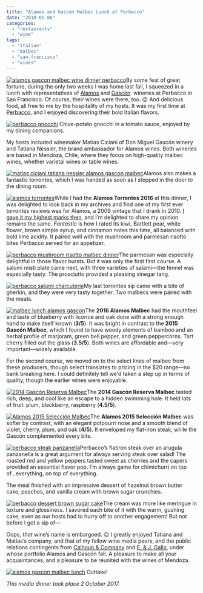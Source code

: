 ```yaml
---
title: "Alamos and Gascón Malbec Lunch at Perbacco"
date: "2018-01-08"
categories:
  - "restaurants"
  - "wine"
tags:
  - "italian"
  - "malbec"
  - "san-francisco"
  - "wines"
---
```


[![alamos gascon malbec wine dinner perbacco](http://s3.amazonaws.com/thegourmez-wpmedia/2018/01/Perbacco_Wine_04-398x500.jpg)](http://s3.amazonaws.com/thegourmez-wpmedia/2018/01/Perbacco_Wine_04.jpg)By some feat of great fortune, during the only two weeks I was home last fall, I squeezed in a lunch with representatives of [Alamos](http://www.alamoswinesus.com/) and [Gascón](http://www.gasconwine.com/)  wineries at Perbacco in San Francisco. Of course, their wines were there, too. 😉 And delicious food, all free to me by the hospitality of my hosts. It was my first time at [Perbacco](http://www.perbaccosf.com/), and I enjoyed discovering their bold Italian flavors.




<div class="caption">

[![perbacco gnocchi](http://s3.amazonaws.com/thegourmez-wpmedia/2018/01/Perbacco_Wine_20-362x500.jpg)](http://s3.amazonaws.com/thegourmez-wpmedia/2018/01/Perbacco_Wine_20.jpg) Chive-potato gnocchi in a tomato sauce, enjoyed by my dining companions.</div>


My hosts included winemaker Matías Ciciani of Don Miguel Gascón winery and Tatiana Nessier, the brand ambassador for Alamos wines. Both wineries are based in Mendoza, Chile, where they focus on high-quality malbec wines, whether varietal wines or table wines.

[![matias ciciani tatiana nessier alamos gascon malbec](http://s3.amazonaws.com/thegourmez-wpmedia/2018/01/Perbacco_Wine_28-500x442.jpg)](http://s3.amazonaws.com/thegourmez-wpmedia/2018/01/Perbacco_Wine_28.jpg)Alamos also makes a fantastic torrontes, which I was handed as soon as I stepped in the door to the dining room.

[![alamos torrontes](http://s3.amazonaws.com/thegourmez-wpmedia/2018/01/Perbacco_Wine_11-333x500.jpg)](http://s3.amazonaws.com/thegourmez-wpmedia/2018/01/Perbacco_Wine_11.jpg)While I had the **Alamos Torrontes 2016** at this dinner, I was delighted to look back in my archives and find one of my first ever torrontes reviews was for Alamos, a 2009 vintage that I drank in 2010. [I gave it my highest marks then](https://thegourmez.com/blog/2010/10/06/alamos-torrontes-2009/), and I’m delighted to share my opinion remains the same. _Fantastic_ is how I rated its kiwi, Bartlett pear, white flower, brown simple syrup, and cinnamon notes this time, all balanced with bold lime acidity. It paired well with the mushroom and parmesan risotto bites Perbacco served for an appetizer.

[![perbacco mushroom risotto malbec dinner](http://s3.amazonaws.com/thegourmez-wpmedia/2018/01/Perbacco_Wine_12-500x333.jpg)](http://s3.amazonaws.com/thegourmez-wpmedia/2018/01/Perbacco_Wine_12.jpg)The parmesan was especially delightful in those flavor bursts. But it was only the first first course. A salumi misti plate came next, with three varieties of salami—the fennel was especially tasty. The prosciutto provided a pleasing vinegar tang.

[![perbacco salumi charcuterie](http://s3.amazonaws.com/thegourmez-wpmedia/2018/01/Perbacco_Wine_15-500x485.jpg)](http://s3.amazonaws.com/thegourmez-wpmedia/2018/01/Perbacco_Wine_15.jpg)My last torrontes sip came with a bite of gherkin, and they were very tasty together. Two malbecs were paired with the meats.

[![malbec lunch alamos gascon](http://s3.amazonaws.com/thegourmez-wpmedia/2018/01/Perbacco_Wine_22-399x500.jpg)](http://s3.amazonaws.com/thegourmez-wpmedia/2018/01/Perbacco_Wine_22.jpg)The **2016 Alamos Malbec** had the mouthfeel and taste of blueberry with licorice and oak done with a strong enough hand to make itself known (**3/5**). It was bright in contrast to the **2015 Gascón Malbec**, which I found to have woody elements of bamboo and an herbal profile of marjoram, green bell pepper, and green peppercorns. Tart cherry filled out the glass (**3.5/5**). Both wines are affordable and—very important—widely available.

For the second course, we moved on to the select lines of malbec from these producers, though select translates to pricing in the $20 range—no bank breaking here. I could definitely tell we'd taken a step up in terms of quality, though the earlier wines were enjoyable.

[![2014 Gascón Reserva Malbec](http://s3.amazonaws.com/thegourmez-wpmedia/2018/01/Perbacco_Wine_06-333x500.jpg)](http://s3.amazonaws.com/thegourmez-wpmedia/2018/01/Perbacco_Wine_06.jpg)The **2014 Gascón Reserva Malbec** tasted rich, deep, and cool like an escape to a hidden swimming hole. It held lots of fruit: plum, blackberry, raspberry (**4.5/5**).

[![Alamos 2015 Selección Malbec](http://s3.amazonaws.com/thegourmez-wpmedia/2018/01/Perbacco_Wine_09-309x500.jpg)](http://s3.amazonaws.com/thegourmez-wpmedia/2018/01/Perbacco_Wine_09.jpg)The **Alamos 2015 Selección Malbec** was softer by contrast, with an elegant potpourri nose and a smooth blend of violet, cherry, plum, and oak (**4/5**). It enveloped my flat-iron steak, while the Gascón complemented every bite.

[![perbacco steak panzanella](http://s3.amazonaws.com/thegourmez-wpmedia/2018/01/Perbacco_Wine_21-357x500.jpg)](http://s3.amazonaws.com/thegourmez-wpmedia/2018/01/Perbacco_Wine_21.jpg)Perbacco’s flatiron steak over an arugula panzanella is a great argument for always serving steak over salad! The roasted red and yellow peppers tasted sweet as cherries and the capers provided an essential flavor pop. I’m always game for chimichurri on top of…everything, on top of everything.

The meal finished with an impressive dessert of hazelnut brown butter cake, peaches, and vanilla cream with brown sugar crunchies.

[![perbacco dessert brown sugar cake](http://s3.amazonaws.com/thegourmez-wpmedia/2018/01/Perbacco_Wine_25-438x500.jpg)](http://s3.amazonaws.com/thegourmez-wpmedia/2018/01/Perbacco_Wine_25.jpg)The cream was more like meringue in texture and glossiness. I savored each bite of it with the warm, gushing cake, even as our hosts had to hurry off to another engagement! But not before I got a sip of—

Oops, _that_ wine’s name is embargoed. 😉 I greatly enjoyed Tatiana and Matías’s company, and that of my fellow wine media peers, and the public relations contingents from [Calhoun & Company](http://www.calhounwine.com/) and [E. & J. Gallo](http://www.gallo.com/portfolio/), under whose portfolio Alamos and Gascón fall. A pleasure to make all your acquaintances, and a pleasure to be reunited with the wines of Mendoza.




<div class="caption">

[![alamos gascon malbec lunch](http://s3.amazonaws.com/thegourmez-wpmedia/2018/01/Perbacco_Wine_29-364x500.jpg)](http://s3.amazonaws.com/thegourmez-wpmedia/2018/01/Perbacco_Wine_29.jpg) Outtake!</div>


_This media dinner took place 2 October 2017._
